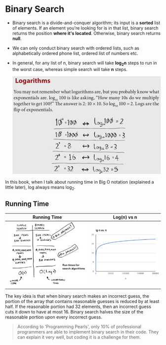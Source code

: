 # Binary Search

- Binary search is a divide-and-conquer algorithm; its input is a **sorted** list of elements. If an element you're looking for is in that list, binary search returns the position **where it's located**. Otherwise, binary search returns **null**.

- We can only conduct binary search with ordered lists, such as alphabetically ordered phone list, ordered list of numbers etc.

- In general, for any list of n, binary search will take **log<sub>2</sub>n** steps to run in the worst case, whereas simple search will take **n** steps.

  ![logarithms](images/logarithms.png)

In this book, when I talk about running time in Big O notation (explained a little later), log always means log<sub>2</sub>.

## Running Time

| Running Time | Log(n) vs n |
| ------------ | ----------- |
| ![running-time](images/running-time.png) | ![log-n](images/log-n.png) |

The key idea is that when binary search makes an incorrect guess, the portion of the array that contains reasonable guesses is reduced by at least half. If the reasonable portion had 32 elements, then an incorrect guess cuts it down to have at most 16. Binary search halves the size of the reasonable portion upon every incorrect guess.

> According to 'Programming Pearls', only 10% of professional programmers are able to implement binary search in their code. They can explain it very well, but coding it is a challenge for them.
